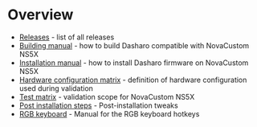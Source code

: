 # Overview

* [Releases](releases.md) - list of all releases
* [Building manual](building.md) - how to build Dasharo compatible with
  NovaCustom NS5X
* [Installation manual](installation.md) - how to install Dasharo firmware on
  NovaCustom NS5X
* [Hardware configuration matrix](hardware-matrix.md) - definition of hardware
  configuration used during validation
* [Test matrix](test-matrix.md) - validation scope for NovaCustom NS5X
* [Post installation steps](post_install.md) - Post-installation tweaks
* [RGB keyboard](rgb_keyboard.md) - Manual for the RGB keyboard hotkeys
